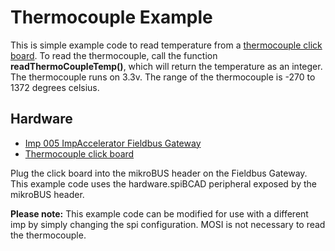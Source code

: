 # Thermocouple Example

This is simple example code to read temperature from a [thermocouple click board](https://shop.mikroe.com/thermo-click). To read the thermocouple, call the function **readThermoCoupleTemp()**, which will return the temperature as an integer. The thermocouple runs on 3.3v. The range of the thermocouple is -270 to 1372 degrees celsius.

## Hardware
- [Imp 005 ImpAccelerator Fieldbus Gateway](https://store.electricimp.com/collections/featured-products/products/impaccelerator-fieldbus-gateway?variant=31118564754)
- [Thermocouple click board](https://shop.mikroe.com/thermo-click)

Plug the click board into the mikroBUS header on the Fieldbus Gateway. This example code uses the hardware.spiBCAD peripheral exposed by the mikroBUS header.  

**Please note:** This example code can be modified for use with a different imp by simply changing the spi configuration. MOSI is not necessary to read the thermocouple.
